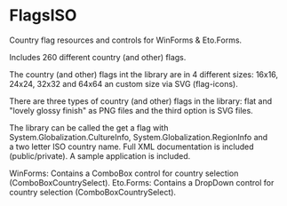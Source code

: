 # FlagsISO
Country flag resources and controls for WinForms &amp; Eto.Forms.

Includes 260 different country (and other) flags.

The country (and other) flags int the library are in 4 different sizes: 16x16, 24x24, 32x32 and 64x64 an custom size via SVG (flag-icons).

There are three types of country (and other) flags in the library: flat and "lovely glossy finish" as PNG files and the third option is SVG files.

The library can be called the get a flag with System.Globalization.CultureInfo, System.Globalization.RegionInfo and a two letter ISO country name.
Full XML documentation is included (public/private). A sample application is included.

WinForms: Contains a ComboBox control for country selection (ComboBoxCountrySelect).
Eto.Forms: Contains a DropDown control for country selection (ComboBoxCountrySelect).
